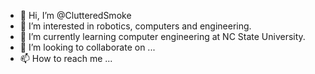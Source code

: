 - 👋 Hi, I’m @ClutteredSmoke
- 👀 I’m interested in robotics, computers and engineering.
- 🌱 I’m currently learning computer engineering at NC State University. 
- 💞️ I’m looking to collaborate on ...
- 📫 How to reach me ...

<!---
ClutteredSmoke/ClutteredSmoke is a ✨ special ✨ repository because its `README.md` (this file) appears on your GitHub profile.
You can click the Preview link to take a look at your changes.
--->
